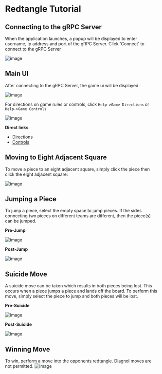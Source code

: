 # Redtangle Tutorial 

## Connecting to the gRPC Server

When the application launches, a popup will be displayed to enter username, ip address and port of the gRPC Server. Click 'Connect' to connect to the gRPC Server 

![image](./docs/remote-popup.png)

## Main UI 
After connecting to the gRPC Server, the game ui will be displayed:

![image](./docs/game-ui.png)

For directions on game rules or controls, click `Help->Game Directions` or `Help->Game Controls`

   ![image](./docs/help-menu.png)


**Direct links**:
- [Directions](./docs/directions.pdf)
- [Controls](./docs/controls.md)

## Moving to Eight Adjacent Square
To move a piece to an eight adjacent square, simply click the piece then click the eight adjacent square:

![image](./docs/eight-adj-move.png)

## Jumping a Piece 
To jump a piece, select the empty space to jump pieces. If the sides connecting two pieces on different teams are different, then the piece(s) can be jumped. 

**Pre-Jump**

![image](./docs/pre-jump.png)

**Post-Jump**

![image](./docs/post-jump.png)

## Suicide Move

A suicide move can be taken which results in both pieces being lost. This occurs when a piece jumps a piece and lands off the board. To perform this move, simply select the piece to jump and both pieces will be lost.

**Pre-Suicide**

![image](./docs/pre-suicide-move.png)

**Post-Suicide**

![image](./docs/post-suicide-move.png)

## Winning Move
To win, perform a move into the opponents redtangle. Diagnol moves are not permitted. 
![image](./docs/winning-move.png)
